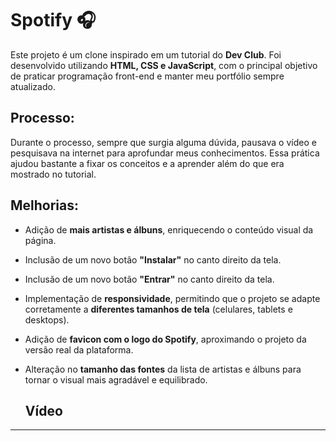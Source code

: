 # Spotify 🎧
Este projeto é um clone inspirado em um tutorial do **Dev Club**. Foi desenvolvido utilizando **HTML, CSS e JavaScript**, com o principal objetivo de praticar programação front-end e manter meu portfólio sempre atualizado.

## Processo:
Durante o processo, sempre que surgia alguma dúvida, pausava o vídeo e pesquisava na internet para aprofundar meus conhecimentos. Essa prática ajudou bastante a fixar os conceitos e a aprender além do que era mostrado no tutorial.

## Melhorias:
- Adição de **mais artistas e álbuns**, enriquecendo o conteúdo visual da página.
- Inclusão de um novo botão **"Instalar"** no canto direito da tela.
- Inclusão de um novo botão **"Entrar"** no canto direito da tela.
- Implementação de **responsividade**, permitindo que o projeto se adapte corretamente a **diferentes tamanhos de tela** (celulares, tablets e desktops).
- Adição de **favicon com o logo do Spotify**, aproximando o projeto da versão real da plataforma.
- Alteração no **tamanho das fontes** da lista de artistas e álbuns para tornar o visual mais agradável e equilibrado.

  ## Vídeo

---

